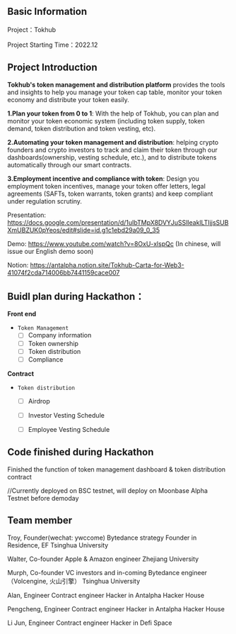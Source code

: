 ## Basic Information

Project：Tokhub

Project Starting Time：2022.12

## Project Introduction

**Tokhub's token management and distribution platform** provides the tools and insights to help you manage your token cap table, monitor your token economy and distribute your token easily.

**1.Plan your token from 0 to 1**: With the help of Tokhub, you can plan and monitor your token economic system (including token supply, token demand, token distribution and token vesting, etc).

**2.Automating your token management and distribution**: helping crypto founders and crypto investors to track and claim their token through our dashboards(ownership, vesting schedule, etc.), and to distribute tokens automatically through our smart contracts.

**3.Employment incentive and compliance with token**: Design you employment token incentives, manage your token offer letters, legal agreements (SAFTs, token warrants, token grants) and keep compliant under regulation scrutiny.

Presentation: https://docs.google.com/presentation/d/1uIbTMpX8DVYJuSSlIeaklLTIjjsSUBXmUBZUK0pYeos/edit#slide=id.g1c1ebd29a09_0_35

Demo: https://www.youtube.com/watch?v=8OxU-xlspQc (In chinese, will issue our English demo soon)

Notion: https://antalpha.notion.site/Tokhub-Carta-for-Web3-41074f2cda714006bb7441159cace007

## Buidl plan during Hackathon：

**Front end**

- `Token Management`
  - [ ] Company information
  - [ ] Token ownership
  - [ ] Token distribution
  - [ ] Compliance
 
**Contract**

- `Token distribution`
  - [ ] Airdrop
  - [ ] Investor Vesting Schedule
  - [ ] Employee Vesting Schedule


## Code finished during Hackathon

Finished the function of token management dashboard & token distribution contract

//Currently deployed on BSC testnet, will deploy on Moonbase Alpha Testnet before demoday


## Team member

Troy, Founder(wechat: ywccome)
Bytedance strategy
Founder in Residence, EF
Tsinghua University

Walter, Co-founder
Apple & Amazon engineer
Zhejiang University

Murph, Co-founder
VC investors and in-coming Bytedance engineer（Volcengine, 火山引擎）
Tsinghua University

Alan, Engineer
Contract engineer
Hacker in Antalpha Hacker House

Pengcheng, Engineer
Contract engineer
Hacker in Antalpha Hacker House

Li Jun, Engineer
Contract engineer
Hacker in Defi Space
